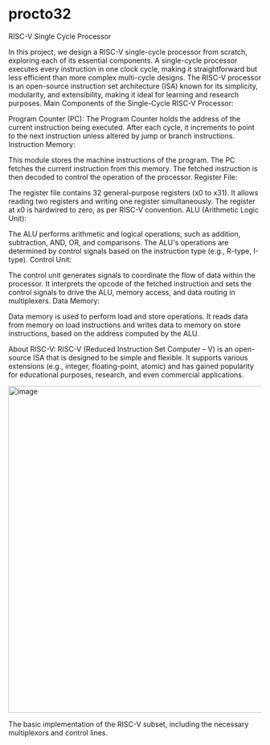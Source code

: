 # procto32
RISC-V Single Cycle Processor

In this project, we design a RISC-V single-cycle processor from scratch, exploring each of its essential components. A single-cycle processor executes every instruction in one clock cycle, making it straightforward but less efficient than more complex multi-cycle designs. The RISC-V processor is an open-source instruction set architecture (ISA) known for its simplicity, modularity, and extensibility, making it ideal for learning and research purposes.
Main Components of the Single-Cycle RISC-V Processor:

Program Counter (PC):
The Program Counter holds the address of the current instruction being executed. After each cycle, it increments to point to the next instruction unless altered by jump or branch instructions.
Instruction Memory:

This module stores the machine instructions of the program. The PC fetches the current instruction from this memory. The fetched instruction is then decoded to control the operation of the processor.
Register File:

The register file contains 32 general-purpose registers (x0 to x31). It allows reading two registers and writing one register simultaneously. The register at x0 is hardwired to zero, as per RISC-V convention.
ALU (Arithmetic Logic Unit):

The ALU performs arithmetic and logical operations, such as addition, subtraction, AND, OR, and comparisons. The ALU's operations are determined by control signals based on the instruction type (e.g., R-type, I-type).
Control Unit:

The control unit generates signals to coordinate the flow of data within the processor. It interprets the opcode of the fetched instruction and sets the control signals to drive the ALU, memory access, and data routing in multiplexers.
Data Memory:

Data memory is used to perform load and store operations. It reads data from memory on load instructions and writes data to memory on store instructions, based on the address computed by the ALU.

About RISC-V:
RISC-V (Reduced Instruction Set Computer – V) is an open-source ISA that is designed to be simple and flexible. It supports various extensions (e.g., integer, floating-point, atomic) and has gained popularity for educational purposes, research, and even commercial applications.

<img width="950" height="650" alt="image" src="https://github.com/user-attachments/assets/dd954608-16e7-4726-9996-1f14b6633756" />


The basic implementation of the RISC-V subset, including the necessary multiplexors and control lines.

